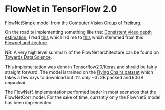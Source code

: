 # FlowNet in TensorFlow 2.0

FlowNetSimple model from the [Computer Vision Group of Freiburg](https://lmb.informatik.uni-freiburg.de/Publications/2015/DFIB15/flownet.pdf).

On the road to implementing something like this: [Consistent video depth estimation](https://roxanneluo.github.io/Consistent-Video-Depth-Estimation/), I read [this](https://arxiv.org/pdf/2006.02535.pdf) which led me to [this](https://www.cv-foundation.org/openaccess/content_cvpr_2016/papers/Mayer_A_Large_Dataset_CVPR_2016_paper.pdf) which stemmed from this [Flownet architecture](https://lmb.informatik.uni-freiburg.de/Publications/2015/DFIB15/flownet.pdf).

NB: A very high level summary of the FlowNet architecture can be found on [Towards Data Science](https://towardsdatascience.com/a-brief-review-of-flownet-dca6bd574de0).

This implementation was done in Tensorflow2.0/Keras and should be fairly straight forward.  The model is trained on the [Flying Chairs dataset](https://lmb.informatik.uni-freiburg.de/resources/datasets/FlyingChairs.en.html) which takes a few days to download but it's *only* ~32GB packed and 60GB unpacked.

The FlowNetS implementation performed better in most scenarios that the FlowNetCorr model.  For the sake of time, currently only the FlowNetS model has been implemented.